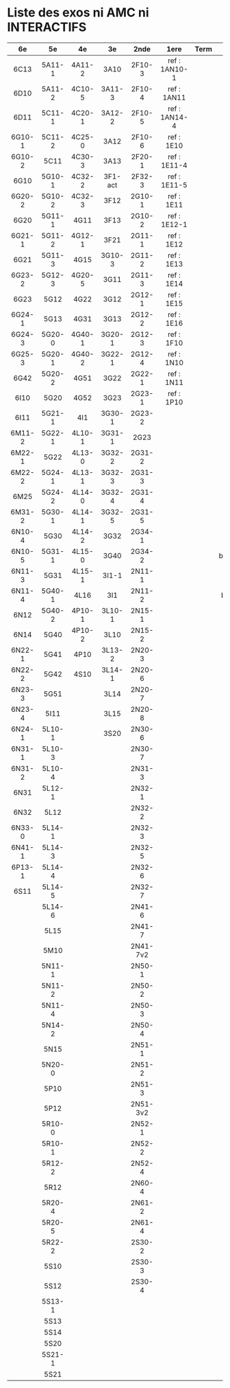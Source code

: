 # Liste des exos ni AMC ni INTERACTIFS

|6e|5e|4e|3e|2nde|1ere|Term|Reste|
|:-:|:-:|:-:|:-:|:-:|:-:|:-:|:-:|
|6C13|5A11-1|4A11-2|3A10|2F10-3|ref : 1AN10-1||MG32_3F13|
|6D10|5A11-2|4C10-5|3A11-3|2F10-4|ref : 1AN11||beta2F12-1|
|6D11|5C11-1|4C20-1|3A12-2|2F10-5|ref : 1AN14-4||beta2F31-1|
|6G10-1|5C11-2|4C25-0|3A12|2F10-6|ref : 1E10||beta2F31|
|6G10-2|5C11|4C30-3|3A13|2F20-1|ref : 1E11-4||beta3F23|
|6G10|5G10-1|4C32-2|3F1-act|2F32-3|ref : 1E11-5||beta3G15|
|6G20-2|5G10-2|4C32-3|3F12|2G10-1|ref : 1E11||beta3G41|
|6G20|5G11-1|4G11|3F13|2G10-2|ref : 1E12-1||beta3S20-1|
|6G21-1|5G11-2|4G12-1|3F21|2G11-1|ref : 1E12||beta3s21|
|6G21|5G11-3|4G15|3G10-3|2G11-2|ref : 1E13||beta4C31|
|6G23-2|5G12-3|4G20-5|3G11|2G11-3|ref : 1E14||beta4G20-3|
|6G23|5G12|4G22|3G12|2G12-1|ref : 1E15||beta4G20-4|
|6G24-1|5G13|4G31|3G13|2G12-2|ref : 1E16||beta6C33-1|
|6G24-3|5G20-0|4G40-1|3G20-1|2G12-3|ref : 1F10||beta6test2|
|6G25-3|5G20-1|4G40-2|3G22-1|2G12-4|ref : 1N10||beta6test2021|
|6G42|5G20-2|4G51|3G22|2G22-1|ref : 1N11||betaAsymptotesObliques|
|6I10|5G20|4G52|3G23|2G23-1|ref : 1P10||betaEqCarreDansC|
|6I11|5G21-1|4I1|3G30-1|2G23-2|||betaEquations|
|6M11-2|5G22-1|4L10-1|3G31-1|2G23|||betaEquationsLog|
|6M22-1|5G22|4L13-0|3G32-2|2G31-2|||betaEqValAbs|
|6M22-2|5G24-1|4L13-1|3G32-3|2G31-3|||betaExo3d|
|6M25|5G24-2|4L14-0|3G32-4|2G31-4|||betaExoSimpleMatthieu|
|6M31-2|5G30-1|4L14-1|3G32-5|2G31-5|||betaModele10_simple_question-reponse|
|6N10-4|5G30|4L14-2|3G32|2G34-1|||betaModele11_parametrable|
|6N10-5|5G31-1|4L15-0|3G40|2G34-2|||betaModele20_plusieurs_types_de_questions|
|6N11-3|5G31|4L15-1|3I1-1|2N11-1|||betaModele21_parametrables|
|6N11-4|5G40-1|4L16|3I1|2N11-2|||betaModele30_constructions_géométriques|
|6N12|5G40-2|4P10-1|3L10-1|2N15-1|||betaModele31_parametrables|
|6N14|5G40|4P10-2|3L10|2N15-2|||betaModele40_tableau_proportionnalite|
|6N22-1|5G41|4P10|3L13-2|2N20-3|||betaModele41_tableau_signes_variations|
|6N22-2|5G42|4S10|3L14-1|2N20-6|||betaProbaAouB|
|6N23-3|5G51||3L14|2N20-7|||betaProbabilites|
|6N23-4|5I11||3L15|2N20-8|||betaProbabilitesJC|
|6N24-1|5L10-1||3S20|2N30-6|||betaPuissances|
|6N31-1|5L10-3|||2N30-7|||betarotation3d|
|6N31-2|5L10-4|||2N31-3|||betaSpline|
|6N31|5L12-1|||2N32-1|||betaSys2x2CombLin|
|6N32|5L12|||2N32-2|||betaTracerParabole|
|6N33-0|5L14-1|||2N32-3|||moule_a_exo_mathalea|
|6N41-1|5L14-3|||2N32-5|||moule_a_exo_mathalea2d|
|6P13-1|5L14-4|||2N32-6|||c3C10-2|
|6S11|5L14-5|||2N32-7|||c3I11|
||5L14-6|||2N41-6|||c3N10|
||5L15|||2N41-7|||c3N23|
||5M10|||2N41-7v2|||can6I01|
||5N11-1|||2N50-1|||CM020|
||5N11-2|||2N50-2|||CM021|
||5N11-4|||2N50-3|||ExC100|
||5N14-2|||2N50-4|||HPC100|
||5N15|||2N51-1|||PEA11-1|
||5N20-0|||2N51-2|||PEA11|
||5P10|||2N51-3|||PEA12|
||5P12|||2N51-3v2|||PEA13|
||5R10-0|||2N52-1|||PEG20|
||5R10-1|||2N52-2|||PEG21|
||5R12-2|||2N52-4|||PEG22|
||5R12|||2N60-4|||PEG23|
||5R20-4|||2N61-2|||PEG24|
||5R20-5|||2N61-4|||P003|
||5R22-2|||2S30-2|||P004|
||5S10|||2S30-3|||P005|
||5S12|||2S30-4|||P006|
||5S13-1||||||P007|
||5S13||||||P008|
||5S14||||||P009|
||5S20||||||P010|
||5S21-1||||||P011|
||5S21||||||P012|
